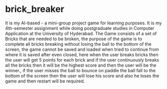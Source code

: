 # brick_breaker
It is my AI-based - a mini-group project game for learning purposes. It is my 4th-semester assignment while doing postgraduate studies in Computer Application at the University of Hyderabad. The Game consists of a set of Bricks that are needed to be broken, the purpose of the game is to complete all bricks breaking without losing the ball to the bottom of the screen, the game cannot be saved and loaded when tried to continue from where it is saved after even closed, here when the user breaks bricks then the user will get 5 points for each brick and if the user continuously breaks all the bricks then it will be the highest score and then the user will be the winner., if the user misses the ball to bounce on paddle the ball fall to the bottom of the screen then the user will lose his score and also he loses the game and then restart will be required.

